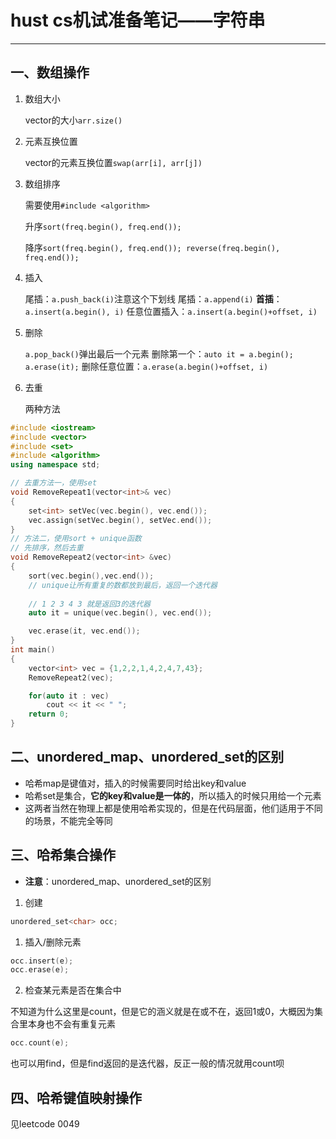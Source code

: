 # hust cs机试准备笔记——字符串


---

## 一、数组操作

1. 数组大小

    vector的大小```arr.size()```

2. 元素互换位置

    vector的元素互换位置```swap(arr[i], arr[j])```

3. 数组排序

    需要使用```#include <algorithm>```

    升序```sort(freq.begin(), freq.end());```
    
    降序```sort(freq.begin(), freq.end());
        reverse(freq.begin(), freq.end());```

4. 插入


    尾插：```a.push_back(i)```注意这个下划线
    尾插：```a.append(i)```
    **首插**：```a.insert(a.begin(), i)```
    任意位置插入：```a.insert(a.begin()+offset, i)```


5. 删除

    ```a.pop_back()```弹出最后一个元素
    删除第一个：```auto it = a.begin(); a.erase(it);```
    删除任意位置：```a.erase(a.begin()+offset, i)```

6. 去重
   
   两种方法

```cpp
#include <iostream>
#include <vector>
#include <set>
#include <algorithm>
using namespace std;

// 去重方法一，使用set
void RemoveRepeat1(vector<int>& vec)
{
    set<int> setVec(vec.begin(), vec.end());
    vec.assign(setVec.begin(), setVec.end());
}
// 方法二，使用sort + unique函数
// 先排序，然后去重
void RemoveRepeat2(vector<int> &vec)
{
    sort(vec.begin(),vec.end());
    // unique让所有重复的数都放到最后，返回一个迭代器
    
    // 1 2 3 4 3 就是返回3的迭代器
    auto it = unique(vec.begin(), vec.end());

    vec.erase(it, vec.end());
}
int main()
{
    vector<int> vec = {1,2,2,1,4,2,4,7,43};
    RemoveRepeat2(vec);

    for(auto it : vec)
        cout << it << " ";
    return 0;
}
```
## 二、unordered_map、unordered_set的区别

- 哈希map是键值对，插入的时候需要同时给出key和value
- 哈希set是集合，**它的key和value是一体的**，所以插入的时候只用给一个元素
- 这两者当然在物理上都是使用哈希实现的，但是在代码层面，他们适用于不同的场景，不能完全等同

## 三、哈希集合操作

- **注意**：unordered_map、unordered_set的区别

1. 创建

```cpp
unordered_set<char> occ;
```

1. 插入/删除元素

```cpp
occ.insert(e);
occ.erase(e);
```

2. 检查某元素是否在集合中

不知道为什么这里是count，但是它的涵义就是在或不在，返回1或0，大概因为集合里本身也不会有重复元素

```cpp
occ.count(e);
```

也可以用find，但是find返回的是迭代器，反正一般的情况就用count呗


## 四、哈希键值映射操作

见leetcode 0049
